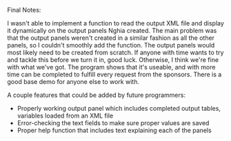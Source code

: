 Final Notes:

I wasn't able to implement a function to read the output XML file and display it dynamically on the output panels Nghia created. The main problem was that the output panels weren't created in a similar fashion as all the other panels, so I couldn't smoothly add the function. The output panels would most likely need to be created from scratch. If anyone with time wants to try and tackle this before we turn it in, good luck. Otherwise, I think we're fine with what we've got. The program shows that it's useable, and with more time can be completed to fulfill every request from the sponsors. There is a good base demo for anyone else to work with. 

A couple features that could be added by future programmers:
- Properly working output panel which includes completed output tables, variables loaded from an XML file
- Error-checking the text fields to make sure proper values are saved
- Proper help function that includes text explaining each of the panels
